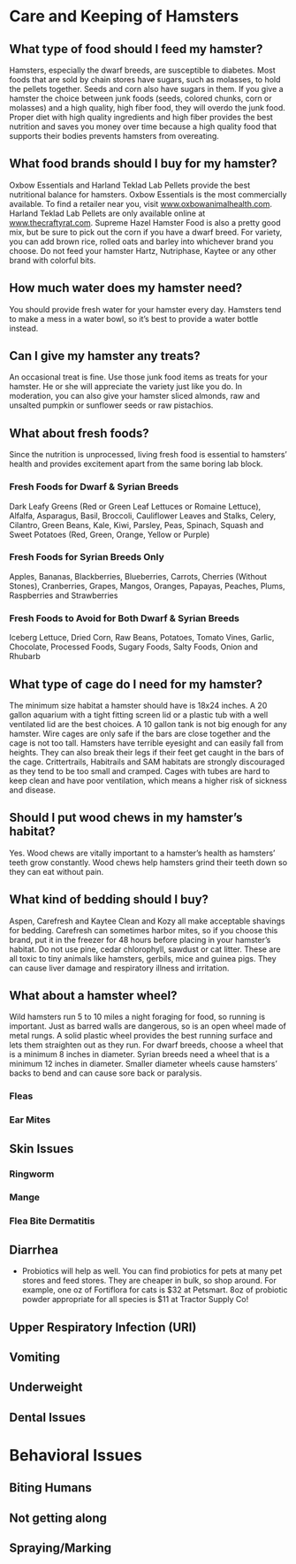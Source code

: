# Care and Keeping of Hamsters

## What type of food should I feed my hamster?

Hamsters, especially the dwarf breeds, are susceptible to
diabetes. Most foods that are sold by chain stores have
sugars, such as molasses, to hold the pellets together.
Seeds and corn also have sugars in them. If you give a
hamster the choice between junk foods (seeds, colored
chunks, corn or molasses) and a high quality, high fiber
food, they will overdo the junk food. Proper diet with high
quality ingredients and high fiber provides the best
nutrition and saves you money over time because a high
quality food that supports their bodies prevents hamsters
from overeating.

## What food brands should I buy for my hamster?

Oxbow Essentials and Harland Teklad Lab Pellets provide
the best nutritional balance for hamsters. Oxbow
Essentials is the most commercially available. To find a
retailer near you, visit www.oxbowanimalhealth.com.
Harland Teklad Lab Pellets are only available online at
www.thecraftyrat.com. Supreme Hazel Hamster Food is
also a pretty good mix, but be sure to pick out the corn if
you have a dwarf breed. For variety, you can add brown
rice, rolled oats and barley into whichever brand you
choose. Do not feed your hamster Hartz, Nutriphase,
Kaytee or any other brand with colorful bits.

## How much water does my hamster need?

You should provide fresh water for your hamster every
day. Hamsters tend to make a mess in a water bowl, so
it’s best to provide a water bottle instead.

## Can I give my hamster any treats?

An occasional treat is fine. Use those junk food items as
treats for your hamster. He or she will appreciate the
variety just like you do. In moderation, you can also give
your hamster sliced almonds, raw and unsalted pumpkin
or sunflower seeds or raw pistachios.

## What about fresh foods?

Since the nutrition is unprocessed, living fresh food is
essential to hamsters’ health and provides excitement
apart from the same boring lab block.

### Fresh Foods for Dwarf & Syrian Breeds

Dark Leafy Greens (Red or Green Leaf Lettuces or
Romaine Lettuce), Alfalfa, Asparagus, Basil, Broccoli,
Cauliflower Leaves and Stalks, Celery, Cilantro, Green
Beans, Kale, Kiwi, Parsley, Peas, Spinach, Squash and
Sweet Potatoes (Red, Green, Orange, Yellow or Purple)

### Fresh Foods for Syrian Breeds Only

Apples, Bananas, Blackberries, Blueberries, Carrots,
Cherries (Without Stones), Cranberries, Grapes, Mangos,
Oranges, Papayas, Peaches, Plums, Raspberries and
Strawberries

### Fresh Foods to Avoid for Both Dwarf & Syrian Breeds

Iceberg Lettuce, Dried Corn, Raw Beans, Potatoes,
Tomato Vines, Garlic, Chocolate, Processed Foods,
Sugary Foods, Salty Foods, Onion and Rhubarb

## What type of cage do I need for my hamster?

The minimum size habitat a hamster should have is
18x24 inches. A 20 gallon aquarium with a tight fitting
screen lid or a plastic tub with a well ventilated lid are the
best choices. A 10 gallon tank is not big enough for any
hamster. Wire cages are only safe if the bars are close
together and the cage is not too tall. Hamsters have
terrible eyesight and can easily fall from heights. They can
also break their legs if their feet get caught in the bars of
the cage. Crittertrails, Habitrails and SAM habitats are
strongly discouraged as they tend to be too small and
cramped. Cages with tubes are hard to keep clean and
have poor ventilation, which means a higher risk of
sickness and disease.

## Should I put wood chews in my hamster’s habitat?

Yes. Wood chews are vitally important to a hamster’s
health as hamsters’ teeth grow constantly. Wood chews
help hamsters grind their teeth down so they can eat
without pain.

## What kind of bedding should I buy?

Aspen, Carefresh and Kaytee Clean and Kozy all make
acceptable shavings for bedding. Carefresh can
sometimes harbor mites, so if you choose this brand, put
it in the freezer for 48 hours before placing in your
hamster’s habitat. Do not use pine, cedar chlorophyll,
sawdust or cat litter. These are all toxic to tiny animals like
hamsters, gerbils, mice and guinea pigs. They can cause
liver damage and respiratory illness and irritation.

## What about a hamster wheel?

Wild hamsters run 5 to 10 miles a night foraging for food,
so running is important. Just as barred walls are
dangerous, so is an open wheel made of metal rungs. A
solid plastic wheel provides the best running surface and
lets them straighten out as they run. For dwarf breeds,
choose a wheel that is a minimum 8 inches in diameter.
Syrian breeds need a wheel that is a minimum 12 inches
in diameter. Smaller diameter wheels cause hamsters’
backs to bend and can cause sore back or paralysis.

### Fleas
### Ear Mites

## Skin Issues
### Ringworm
### Mange
### Flea Bite Dermatitis
## Diarrhea
* Probiotics will help as well. You can find probiotics for pets at many pet stores and feed stores. They are cheaper in bulk, so shop around. For example, one oz of Fortiflora for cats is $32 at Petsmart. 8oz of probiotic powder appropriate for all species is $11 at Tractor Supply Co!
## Upper Respiratory Infection (URI)

## Vomiting
## Underweight
## Dental Issues

# Behavioral Issues
## Biting Humans
## Not getting along
## Spraying/Marking





